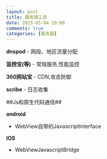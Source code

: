 ```yaml
---
layout: post
title: 服务端工具
date: 2015-05-04 10:00
comments: true
categories: [服务器]
---
```


 **dnspod** - 网段、地区流量分配 
 
**监控宝(等)** - 常规服务,性能监控 

**360网站宝** - CDN,攻击防御 

**scribe** - 日志收集 

 
##Js和原生代码通信##

**android**

- WebView自带的JavascriptInterface

**IOS**

- WebViewJavascriptBridge